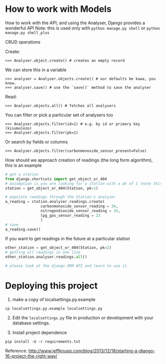 How to work with Models
=======================

How to work with the API; and using the Analyser,
Django provides a wonderful API
Note: this is used only with `python manage.py shell` or 
`python manage.py shell_plus`

CRUD operations

Create:

```
>>> Analyser.object.create() # creates an empty record
```

We can store this in a variable


```
>>> analyser = Analyser.objects.create() # our defaults be kawa, you know.
>>> analyser.save() # use the `save()` method to save the analyser
```


Read:


```
>>> Analyser.objects.all() # fetches all analysers
```

You can filter or pick a particular set of analysers too

```
>>> Analyser.objects.filter(id=1) # e.g. by id or primary key (kisumulozo)
>>> Analyser.objects.filter(pk=1)
```

Or search by fields or columns

```
>>> Analyser.objects.filter(carbonmonoxide_sensor_present=False)
```

How should we approach creation of readings (the long form algorithm), this 
is an example

```python
# get a station
from django.shortcuts import get_object_or_404
# assumption is you are looking for a station with a pk of 1 (note this changes dynamically)
station = get_object_or_404(Station, pk=1) 

# populate readings through the Station's analyser
a_reading = station.analyser.readings.create(
				carbonmonoxide_sensor_reading = 34,
				nitrogendioxide_sensor_reading = 34,
				lpg_gas_sensor_reading = 23					
				)
# save
a_reading.save()
```

If you want to get readings in the future at a particular station


```python
other_station = get_object_or_404(Station, pk=2)
# getting all readings in one line
other_station.analyser.readings.all()

# please look at the django ORM API and learn to use it.
```


Deploying this project
======================

1) make a copy of localsettings.py.example

```
cp localsettings.py.example localsettings.py
```

2) Edit the `localsettings.py` file in production or development with your database settings.

3) Install project dependence

```
pip install -U -r requirements.txt
```

Reference: http://www.jeffknupp.com/blog/2013/12/18/starting-a-django-16-project-the-right-way/